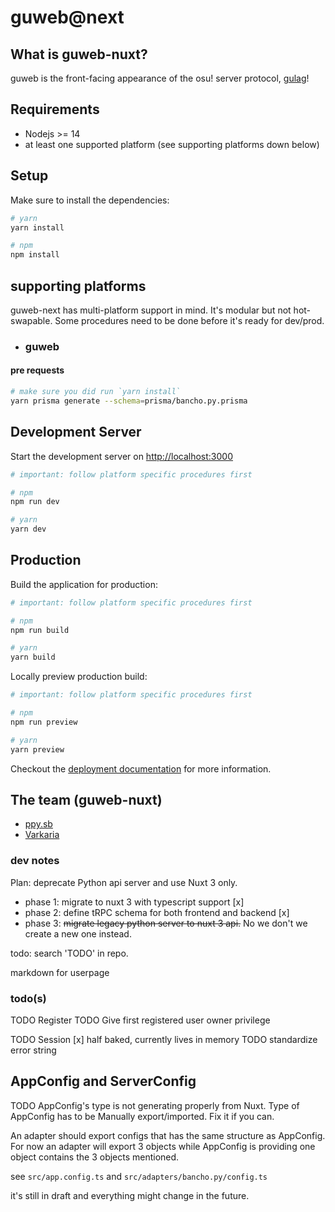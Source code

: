 # guweb@next

## What is guweb-nuxt?

guweb is the front-facing appearance of the osu! server protocol, [gulag](https://github.com/cmyui/gulag)!

## Requirements

- Nodejs >= 14
- at least one supported platform (see supporting platforms down below)

## Setup

Make sure to install the dependencies:

```bash
# yarn
yarn install

# npm
npm install
```

## supporting platforms

guweb-next has multi-platform support in mind. It's modular but not hot-swapable. Some procedures need to be done before it's ready for dev/prod.

- ### guweb

#### pre requests

```bash
# make sure you did run `yarn install`
yarn prisma generate --schema=prisma/bancho.py.prisma
```

## Development Server

Start the development server on <http://localhost:3000>

```bash
# important: follow platform specific procedures first

# npm
npm run dev

# yarn
yarn dev
```

## Production

Build the application for production:

```bash
# important: follow platform specific procedures first

# npm
npm run build

# yarn
yarn build
```

Locally preview production build:

```bash
# important: follow platform specific procedures first

# npm
npm run preview

# yarn
yarn preview
```

Checkout the [deployment documentation](https://v3.nuxtjs.org/guide/deploy/presets) for more information.

## The team (guweb-nuxt)

- [ppy.sb](https://github.com/ppy-sb)
- [Varkaria](https://github.com/Varkaria)

### dev notes

Plan: deprecate Python api server and use Nuxt 3 only.

- phase 1: migrate to nuxt 3 with typescript support [x]
- phase 2: define tRPC schema for both frontend and backend [x]
- phase 3: ~~migrate legacy python server to nuxt 3 api.~~ No we don't we create a new one instead.

todo: search 'TODO' in repo.

markdown for userpage

### todo(s)

TODO Register
TODO Give first registered user owner privilege

TODO Session [x] half baked, currently lives in memory
TODO standardize error string

## AppConfig and ServerConfig

TODO AppConfig's type is not generating properly from Nuxt. Type of AppConfig has to be Manually export/imported. Fix it if you can.

An adapter should export configs that has the same structure as AppConfig.
For now an adapter will export 3 objects while AppConfig is providing one object contains the 3 objects mentioned.

see `src/app.config.ts` and `src/adapters/bancho.py/config.ts`

it's still in draft and everything might change in the future.
